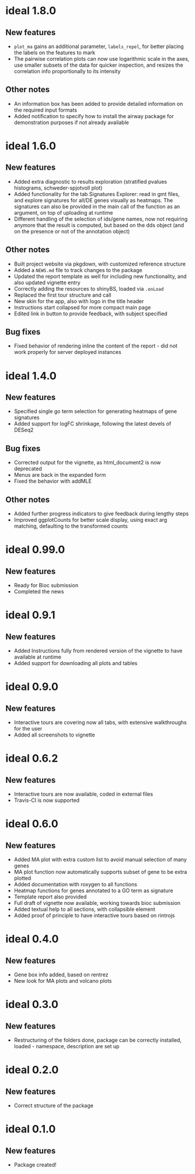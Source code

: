 # ideal 1.8.0

## New features

* `plot_ma` gains an additional parameter, `labels_repel`, for better placing the labels on the features to mark
* The pairwise correlation plots can now use logarithmic scale in the axes, use smaller subsets of the data for quicker inspection, and resizes the correlation info proportionally to its intensity

## Other notes

* An information box has been added to provide detailed information on the required input formats
* Added notification to specify how to install the airway package for demonstration purposes if not already available

# ideal 1.6.0

## New features

* Added extra diagnostic to results exploration (stratified pvalues histograms, schweder-spjotvoll plot)
* Added functionality for the tab Signatures Explorer: read in gmt files, and explore signatures for all/DE genes visually as heatmaps. The signatures can also be provided in the main call of the function as an argument, on top of uploading at runtime
* Different handling of the selection of ids/gene names, now not requiring anymore that the result is computed, but based on the dds object (and on the presence or not of the annotation object)

## Other notes

* Built project website via pkgdown, with customized reference structure
* Added a `NEWS.md` file to track changes to the package
* Updated the report template as well for including new functionality, and also updated vignette entry
* Correctly adding the resources to shinyBS, loaded via `.onLoad`
* Replaced the first tour structure and call
* New skin for the app, also with logo in the title header
* Instructions start collapsed for more compact main page
* Edited link in button to provide feedback, with subject specified

## Bug fixes

* Fixed behavior of rendering inline the content of the report - did not work properly for server deployed instances

# ideal 1.4.0

## New features

* Specified single go term selection for generating heatmaps of gene signatures
* Added support for logFC shrinkage, following the latest devels of DESeq2

## Bug fixes

* Corrected output for the vignette, as html_document2 is now deprecated
* Menus are back in the expanded form
* Fixed the behavior with addMLE

## Other notes

* Added further progress indicators to give feedback during lengthy steps
* Improved ggplotCounts for better scale display, using exact arg matching, defaulting to the transformed counts

# ideal 0.99.0

## New features

* Ready for Bioc submission
* Completed the news

# ideal 0.9.1

## New features

* Added Instructions fully from rendered version of the vignette to have available at runtime
* Added support for downloading all plots and tables

# ideal 0.9.0

## New features

* Interactive tours are covering now all tabs, with extensive walkthroughs for the user
* Added all screenshots to vignette

# ideal 0.6.2

## New features

* Interactive tours are now available, coded in external files
* Travis-CI is now supported

# ideal 0.6.0

## New features

* Added MA plot with extra custom list to avoid manual selection of many genes
* MA plot function now automatically supports subset of gene to be extra plotted
* Added documentation with roxygen to all functions
* Heatmap functions for genes annotated to a GO term as signature
* Template report also provided
* Full draft of vignette now available, working towards bioc submission
* Added textual help to all sections, with collapsible element
* Added proof of principle to have interactive tours based on rintrojs

# ideal 0.4.0

## New features

* Gene box info added, based on rentrez
* New look for MA plots and volcano plots

# ideal 0.3.0

## New features

* Restructuring of the folders done, package can be correctly installed, loaded - namespace, description are set up
    
# ideal 0.2.0

## New features

* Correct structure of the package

# ideal 0.1.0

## New features

* Package created!
